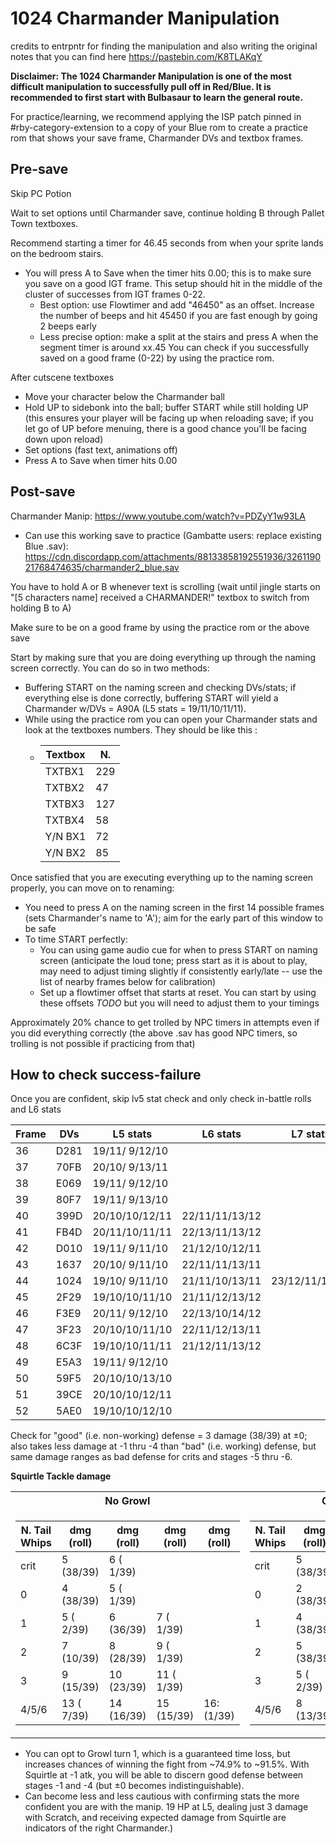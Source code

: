 # 1024 Charmander Manipulation
credits to entrpntr for finding the manipulation and also writing the original notes that you can find here https://pastebin.com/K8TLAKqY

**Disclaimer: The 1024 Charmander Manipulation is one of the most difficult manipulation to successfully pull off in Red/Blue. It is recommended to first start with Bulbasaur to learn the general route.**

For practice/learning, we recommend applying the ISP patch pinned in #rby-category-extension to a copy of your Blue rom to create a practice rom that shows your save frame, Charmander DVs and textbox frames.

## Pre-save

Skip PC Potion

Wait to set options until Charmander save, continue holding B through Pallet Town textboxes.

Recommend starting a timer for 46.45 seconds from when your sprite lands on the bedroom stairs.
- You will press A to Save when the timer hits 0.00; this is to make sure you save on a good IGT frame.
This setup should hit in the middle of the cluster of successes from IGT frames 0-22.
    - Best option: use Flowtimer and add "46450" as an offset. Increase the number of beeps and hit 45450 if you are fast enough by going 2 beeps early
    - Less precise option: make a split at the stairs and press A when the segment timer is around xx.45
You can check if you successfully saved on a good frame (0-22) by using the practice rom.

After cutscene textboxes
  - Move your character below the Charmander ball
  - Hold UP to sidebonk into the ball; buffer START while still holding UP (this ensures your player will be facing up when reloading save; if you let go of UP before menuing, there is a good chance you'll be facing down upon reload)
  - Set options (fast text, animations off)
  - Press A to Save when timer hits 0.00


## Post-save

Charmander Manip: https://www.youtube.com/watch?v=PDZyY1w93LA
  - Can use this working save to practice (Gambatte users: replace existing Blue .sav): https://cdn.discordapp.com/attachments/88133858192551936/326119021768474635/charmander2_blue.sav

You have to hold A or B whenever text is scrolling (wait until jingle starts on "[5 characters name] received a CHARMANDER!" textbox to switch from holding B to A)

Make sure to be on a good frame by using the practice rom or the above save

Start by making sure that you are doing everything up through the naming screen correctly. You can do so in two methods:
  - Buffering START on the naming screen and checking DVs/stats; if everything else is done correctly, buffering START will yield a Charmander w/DVs = A90A (L5 stats = 19/11/10/11/11).
  - While using the practice rom you can open your Charmander stats and look at the textboxes numbers. They should be like this :
    - | Textbox | N.  |
      | ------- | --- |
      | TXTBX1  | 229 |
      | TXTBX2  | 47  |
      | TXTBX3  | 127 |
      | TXTBX4  | 58  |
      | Y/N BX1 | 72  |
      | Y/N BX2 | 85  |



Once satisfied that you are executing everything up to the naming screen properly, you can move on to renaming:
* You need to press A on the naming screen in the first 14 possible frames (sets Charmander's name to 'A'); aim for the early part of this window to be safe
* To time START perfectly:
    - You can using game audio cue for when to press START on naming screen (anticipate the loud tone; press start as it is about to play, may need to adjust timing slightly if consistently early/late -- use the list of nearby frames below for calibration)
    - Set up a flowtimer offset that starts at reset. You can start by using these offsets _TODO_ but you will need to adjust them to your timings

Approximately 20% chance to get trolled by NPC timers in attempts even if you did everything correctly (the above .sav has good NPC timers, so trolling is not possible if practicing from that)

## How to check success-failure

Once you are confident, skip lv5 stat check and only check in-battle rolls and L6 stats  

| Frame | DVs  | L5 stats       | L6 stats       | L7 stats       |
| ----- | ---- | -------------- | -------------- | -------------- |
| 36    | D281 | 19/11/ 9/12/10 |                |                |
| 37    | 70FB | 20/10/ 9/13/11 |                |                |
| 38    | E069 | 19/11/ 9/12/10 |                |                |
| 39    | 80F7 | 19/11/ 9/13/10 |                |                |
| 40    | 399D | 20/10/10/12/11 | 22/11/11/13/12 |                |
| 41    | FB4D | 20/11/10/11/11 | 22/13/11/13/12 |                |
| 42    | D010 | 19/11/ 9/11/10 | 21/12/10/12/11 |                |
| 43    | 1637 | 20/10/ 9/11/10 | 22/11/11/13/11 |                |
| 44    | 1024 | 19/10/ 9/11/10 | 21/11/10/13/11 | 23/12/11/14/12 |
| 45    | 2F29 | 19/10/10/11/10 | 21/11/12/13/12 |                |
| 46    | F3E9 | 20/11/ 9/12/10 | 22/13/10/14/12 |                |
| 47    | 3F23 | 20/10/10/11/10 | 22/11/12/13/11 |                |
| 48    | 6C3F | 19/10/10/11/11 | 21/12/11/13/12 |                |
| 49    | E5A3 | 19/11/ 9/12/10 |                |                |
| 50    | 59F5 | 20/10/10/13/10 |                |                |
| 51    | 39CE | 20/10/10/12/11 |                |                |
| 52    | 5AE0 | 19/10/10/12/10 |                |                |


Check for "good" (i.e. non-working) defense = 3 damage (38/39) at ±0; also takes less damage at -1 thru -4 than "bad" (i.e. working) defense, but same damage ranges as bad defense for crits and stages -5 thru -6.

**Squirtle Tackle damage**
<table>
<tr><th>No Growl</th><th>Growl</th></tr><td>

| N. Tail Whips | dmg (roll) | dmg (roll) | dmg (roll) | dmg (roll) |
| ------------- | ---------- | ---------- | ---------- | ---------- |
| crit          | 5 (38/39)  | 6 ( 1/39)  |            |            |
| 0             | 4 (38/39)  | 5 ( 1/39)  |            |            |
| 1             | 5 ( 2/39)  | 6 (36/39)  | 7 ( 1/39)  |            |
| 2             | 7 (10/39)  | 8 (28/39)  | 9 ( 1/39)  |            |
| 3             | 9 (15/39)  | 10 (23/39) | 11 ( 1/39) |            |
| 4/5/6         | 13 ( 7/39) | 14 (16/39) | 15 (15/39) | 16: (1/39) |

</td><td>

| N. Tail Whips | dmg (roll) | dmg (roll) | dmg (roll) |
| ------------- | ---------- | ---------- | ---------- |
| crit          | 5 (38/39)  | 6 ( 1/39)  |            |
| 0             | 2 (38/39)  | 3 ( 1/39)  |            |
| 1             | 4 (38/39)  | 5 ( 1/39)  |            |
| 2             | 5 (38/39)  | 6 ( 1/39)  |            |
| 3             | 5 ( 2/39)  | 6 (36/39)  | 7  ( 1/39) |
| 4/5/6         | 8 (13/39)  | 9 (25/39)  | 10 ( 1/39) |

</td></table>

- You can opt to Growl turn 1, which is a guaranteed time loss, but increases chances of winning the fight from ~74.9% to ~91.5%. With Squirtle at -1 atk, you will be able to discern good defense between stages -1 and -4 (but ±0 becomes indistinguishable).
- Can become less and less cautious with confirming stats the more confident you are with the manip. 19 HP at L5, dealing just 3 damage with Scratch, and receiving expected damage from Squirtle are indicators of the right Charmander.)
